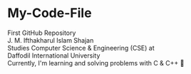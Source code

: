 # My-Code-File
First GitHub Repository
<br>
J. M. Ifthakharul Islam Shajan
<br>
Studies Computer Science & Engineering (CSE) at 
<br>
Daffodil International University
<br>
Currently, I'm learning and solving problems with C & C++ 🤗

